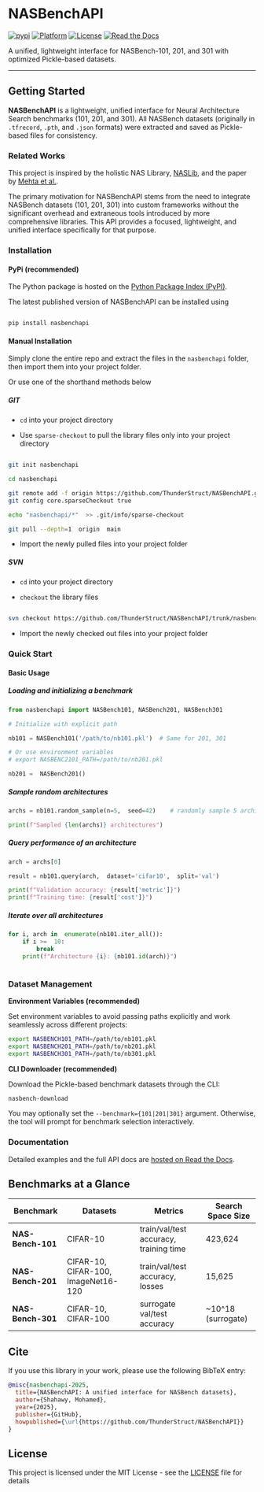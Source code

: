 
# NASBenchAPI

[![pypi](https://img.shields.io/badge/pypi%20package-0.1.0-lightgrey.svg)](https://pypi.org/project/nasbenchapi/) [![Platform](https://img.shields.io/badge/python-v3.8+-green)](https://github.com/ThunderStruct/NASBenchAPI) [![License](https://img.shields.io/badge/license-MIT-orange)](https://github.com/ThunderStruct/NASBenchAPI/blob/main/LICENSE) [![Read the Docs](https://readthedocs.org/projects/nasbenchapi/badge/?version=latest)](https://nasbenchapi.readthedocs.io/en/latest/)


A unified, lightweight interface for NASBench-101, 201, and 301 with optimized Pickle-based datasets.

 
------------------------

  

## Getting Started

  

**NASBenchAPI** is a lightweight, unified interface for Neural Architecture Search benchmarks (101, 201, and 301). All NASBench datasets (originally in `.tfrecord`, `.pth`, and `.json` formats) were extracted and saved as Pickle-based files for consistency.


### Related Works


This project is inspired by the holistic NAS Library, [NASLib](https://github.com/automl/NASLib), and the paper by [Mehta et al.](https://openreview.net/forum?id=0DLwqQLmqV).


The primary motivation for NASBenchAPI stems from the need to integrate NASBench datasets (101, 201, 301) into custom frameworks without the significant overhead and extraneous tools introduced by more comprehensive libraries. This API provides a focused, lightweight, and unified interface specifically for that purpose.


### Installation

  

#### PyPi (recommended)

  

The Python package is hosted on the [Python Package Index (PyPI)](https://pypi.org/project/nasbenchapi/).

  

The latest published version of NASBenchAPI can be installed using

  

```sh

pip install nasbenchapi

```

  

#### Manual Installation

Simply clone the entire repo and extract the files in the `nasbenchapi` folder, then import them into your project folder.

  

Or use one of the shorthand methods below

##### GIT

-  `cd` into your project directory

- Use `sparse-checkout` to pull the library files only into your project directory

```sh

git init nasbenchapi

cd nasbenchapi

git remote add -f origin https://github.com/ThunderStruct/NASBenchAPI.git
git config core.sparseCheckout true

echo "nasbenchapi/*"  >> .git/info/sparse-checkout

git pull --depth=1  origin  main

```

- Import the newly pulled files into your project folder

##### SVN

-  `cd` into your project directory

-  `checkout` the library files

```sh

svn checkout https://github.com/ThunderStruct/NASBenchAPI/trunk/nasbenchapi

```

- Import the newly checked out files into your project folder

  

### Quick Start

  

#### Basic Usage

  
#####  Loading and initializing a benchmark
```python
from nasbenchapi import NASBench101, NASBench201, NASBench301

# Initialize with explicit path

nb101 = NASBench101('/path/to/nb101.pkl')  # Same for 201, 301

# Or use environment variables
# export NASBENC2101_PATH=/path/to/nb201.pkl

nb201 =  NASBench201()

```

##### Sample random architectures

```python
archs = nb101.random_sample(n=5,  seed=42)    # randomly sample 5 architectures

print(f"Sampled {len(archs)} architectures")
```

##### Query performance of an architecture

```python
arch = archs[0]

result = nb101.query(arch,  dataset='cifar10',  split='val')

print(f"Validation accuracy: {result['metric']}")
print(f"Training time: {result['cost']}")

```

##### Iterate over all architectures

```python
for i, arch in  enumerate(nb101.iter_all()):
    if i >=  10:
        break
    print(f"Architecture {i}: {nb101.id(arch)}")
    
```


### Dataset Management

  

**Environment Variables (recommended)**

  

Set environment variables to avoid passing paths explicitly and work seamlessly across different projects:

```bash
export NASBENCH101_PATH=/path/to/nb101.pkl
export NASBENCH201_PATH=/path/to/nb201.pkl
export NASBENCH301_PATH=/path/to/nb301.pkl
```


**CLI Downloader (recommended)**

Download the Pickle-based benchmark datasets through the CLI:

```bash
nasbench-download
```

You may optionally set the `--benchmark={101|201|301}` argument. Otherwise, the tool will prompt for benchmark selection interactively.

### Documentation

Detailed examples and the full API docs are [hosted on Read the Docs](https://nasbenchapi.readthedocs.io/en/latest/).
  

## Benchmarks at a Glance

  

| Benchmark | Datasets | Metrics | Search Space Size |
|-----------|----------|---------|-------------------|
| **NAS-Bench-101** | CIFAR-10 | train/val/test accuracy, training time | 423,624 |
| **NAS-Bench-201** | CIFAR-10, CIFAR-100, ImageNet16-120 | train/val/test accuracy, losses | 15,625 |
| **NAS-Bench-301** | CIFAR-10, CIFAR-100 | surrogate val/test accuracy | ~10^18 (surrogate) |
  


## Cite

If you use this library in your work, please use the following BibTeX entry:

```bibtex
@misc{nasbenchapi-2025, 
  title={NASBenchAPI: A unified interface for NASBench datasets}, 
  author={Shahawy, Mohamed}, 
  year={2025}, 
  publisher={GitHub}, 
  howpublished={\url{https://github.com/ThunderStruct/NASBenchAPI}} 
}
```

## License

This project is licensed under the MIT License - see the [LICENSE](https://github.com/ThunderStruct/NASBenchAPI/blob/main/LICENSE) file for details

